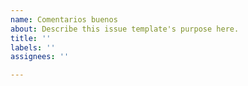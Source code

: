 ```yaml
---
name: Comentarios buenos
about: Describe this issue template's purpose here.
title: ''
labels: ''
assignees: ''

---
```



